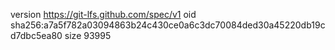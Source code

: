version https://git-lfs.github.com/spec/v1
oid sha256:a7a5f782a03094863b24c430ce0a6c3dc70084ded30a45220db19cd7dbc5ea80
size 93995
